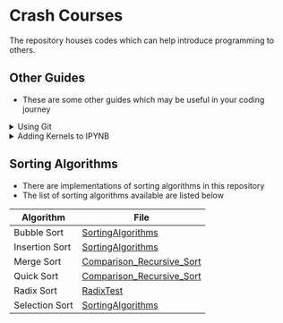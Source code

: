 # Crash Courses

The repository houses codes which can help introduce programming to others.

## Other Guides

- These are some other guides which may be useful in your coding journey

<details>
<summary>Using Git</summary>

### What is it?
- Git is a software used for version tracking, as well as collaboration among programmers during software development. 

![GitGuide](./GitGuide.md)

</details>

<details>
<summary>Adding Kernels to IPYNB</summary>

### What is it?
- By default, Jupyter Notebook only runs Python codes
- In order to run a particular language on Jupyter Notebook, you must first install the necessary interpreter (Java uses jshell so I shall consider it as an interpreter, even though it is considered a compiled language)

![Add Kernels to Jupyter Notebook](./Add%20Kernels%20to%20Jupyter%20Notebook.md)

</details>

## Sorting Algorithms
- There are implementations of sorting algorithms in this repository
- The list of sorting algorithms available are listed below

| Algorithm | File |
| ---		 	| ----	  |
| Bubble Sort 	| [SortingAlgorithms](./Sorting/SortingAlgorithms.java) |
| Insertion Sort 	| [SortingAlgorithms](./Sorting/SortingAlgorithms.java) |
| Merge Sort 	| [Comparison_Recursive_Sort](./Sorting/Comparison_Recursive_Sort.java) |
| Quick Sort 	| [Comparison_Recursive_Sort](./Sorting/Comparison_Recursive_Sort.java) |
| Radix Sort  | [RadixTest](./Sorting/RadixTest.java) |
| Selection Sort 	| [SortingAlgorithms](./Sorting/SortingAlgorithms.java)	|